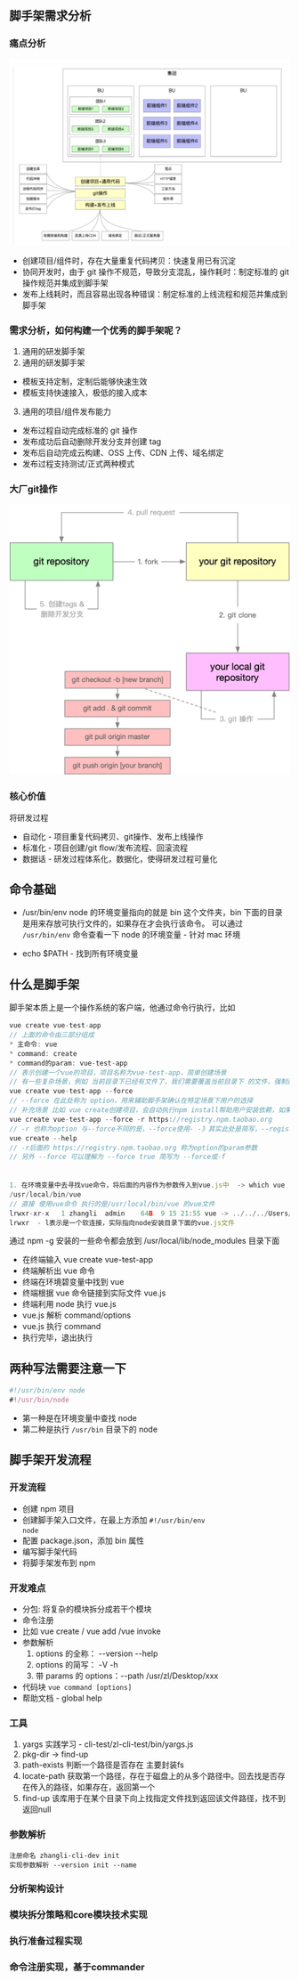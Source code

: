 ## 脚手架需求分析

### 痛点分析

![痛点分析](./images//%E7%97%9B%E7%82%B9%E5%88%86%E6%9E%90.png)

- 创建项目/组件时，存在大量重复代码拷贝：快速复用已有沉淀
- 协同开发时，由于 git 操作不规范，导致分支混乱，操作耗时：制定标准的 git 操作规范并集成到脚手架
- 发布上线耗时，而且容易出现各种错误：制定标准的上线流程和规范并集成到脚手架

### 需求分析，如何构建一个优秀的脚手架呢？

1. 通用的研发脚手架
2. 通用的研发脚手架

- 模板支持定制，定制后能够快速生效
- 模板支持快速接入，极低的接入成本

3. 通用的项目/组件发布能力

- 发布过程自动完成标准的 git 操作
- 发布成功后自动删除开发分支并创建 tag
- 发布后自动完成云构建、OSS 上传、CDN 上传、域名绑定
- 发布过程支持测试/正式两种模式
### 大厂git操作
![](./images/gitflow.jpg)

### 核心价值
将研发过程
* 自动化 - 项目重复代码拷贝、git操作、发布上线操作
* 标准化 - 项目创建/git flow/发布流程、回滚流程
* 数据话 - 研发过程体系化，数据化，使得研发过程可量化

## 命令基础

- /usr/bin/env
  node 的环境变量指向的就是 bin 这个文件夹，bin 下面的目录是用来存放可执行文件的，如果存在才会执行该命令。
  可以通过 <code>/usr/bin/env</code> 命令查看一下 node 的环境变量 - 针对 mac 环境

- echo $PATH - 找到所有环境变量

## 什么是脚手架

脚手架本质上是一个操作系统的客户端，他通过命令行执行，比如

```js
vue create vue-test-app
// 上面的命令由三部分组成
* 主命令: vue
* command: create
* command的param: vue-test-app
// 表示创建一个vue的项目，项目名称为vue-test-app，简单创建场景
// 有一些复杂场景，例如 当前目录下已经有文件了，我们需要覆盖当前目录下 的文件，强制进行安装vue项目
vue create vue-test-app --force
// --force 在此处称为 option，用来辅助脚手架确认在特定场景下用户的选择
// 补充场景 比如 vue create创建项目，会自动执行npm install帮助用户安装依赖，如果需要使用淘宝源
vue create vue-test-app --force -r https://registry.npm.taobao.org
// -r 也称为option 与--force不同的是，--force使用- -》其实此处是简写，--registry
vue create --help
// -r后面的 https://registry.npm.taobao.org 称为option的param参数
// 另外 --force 可以理解为 --force true 简写为 --force或-f


1. 在环境变量中去寻找vue命令，将后面的内容作为参数传入到vue.js中  -> which vue
/usr/local/bin/vue
// 直接 使用vue命令 执行的是/usr/local/bin/vue 的vue文件
lrwxr-xr-x   1 zhangli  admin    64B  9 15 21:55 vue -> ../../../Users/zhangli/.config/yarn/global/node_modules/.bin/vue
lrwxr  - l表示是一个软连接，实际指向node安装目录下面的vue.js文件


```

通过 npm -g 安装的一些命令都会放到 /usr/local/lib/node_modules 目录下面

- 在终端输入 vue create vue-test-app
- 终端解析出 vue 命令
- 终端在环境碧变量中找到 vue
- 终端根据 vue 命令链接到实际文件 vue.js
- 终端利用 node 执行 vue.js
- vue.js 解析 command/options
- vue.js 执行 command
- 执行完毕，退出执行

## 两种写法需要注意一下

```js
#!/usr/bin/env node
#!/usr/bin/node
```

- 第一种是在环境变量中查找 node
- 第二种是执行 <code>/usr/bin</code> 目录下的 node

## 脚手架开发流程

### 开发流程

- 创建 npm 项目
- 创建脚手架入口文件，在最上方添加 <code>#!/usr/bin/env node</code>
- 配置 package.json，添加 bin 属性
- 编写脚手架代码
- 将脚手架发布到 npm

### 开发难点

- 分包: 将复杂的模块拆分成若干个模块
- 命令注册
- 比如 vue create / vue add /vue invoke
- 参数解析
  1. options 的全称： --version --help
  2. options 的简写： -V -h
  3. 带 params 的 options：--path /usr/zl/Desktop/xxx
- 代码块 <code>vue command [options] <params></code>
- 帮助文档 - global help

### 工具
1. yargs 实践学习 - cli-test/zl-cli-test/bin/yargs.js
2. pkg-dir -> find-up
3. path-exists   判断一个路径是否存在 主要封装fs
4. locate-path  获取第一个路径，存在于磁盘上的从多个路径中。回去找是否存在传入的路径，如果存在，返回第一个
5. find-up 该库用于在某个目录下向上找指定文件找到返回该文件路径，找不到返回null
### 参数解析
```
注册命名 zhangli-cli-dev init
实现参数解析 --version init --name
```
### 分析架构设计
### 模块拆分策略和core模块技术实现
### 执行准备过程实现
### 命令注册实现，基于commander

